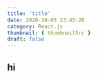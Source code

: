 ```yaml
---
title: 'title'
date: 2020-10-05 23:45:20
category: React.js
thumbnail: { thumbnailSrc }
draft: false
---
```


## hi

